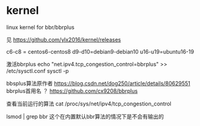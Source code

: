 # kernel
linux kernel for bbr/bbrplus

见
https://github.com/ylx2016/kernel/releases

c6-c8 = centos6-centos8
d9-d10=debian9-debian10
u16-u19=ubuntu16-19

激活bbrplus
echo "net.ipv4.tcp_congestion_control=bbrplus" >> /etc/sysctl.conf
sysctl -p

bbsplus算法原作者
https://blog.csdn.net/dog250/article/details/80629551
bbrplus首用名 ？
https://github.com/cx9208/bbrplus


查看当前运行的算法
cat /proc/sys/net/ipv4/tcp_congestion_control

lsmod | grep bbr 这个在内置默认bbr算法的情况下是不会有输出的

